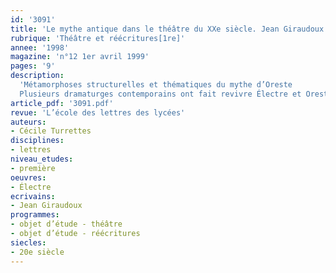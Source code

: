 ```yaml
---
id: '3091'
title: 'Le mythe antique dans le théâtre du XXe siècle. Jean Giraudoux : « Électre »'
rubrique: 'Théâtre et réécritures[1re]'
annee: '1998'
magazine: 'n°12 1er avril 1999'
pages: '9'
description: 
  'Métamorphoses structurelles et thématiques du mythe d’Oreste
  Plusieurs dramaturges contemporains ont fait revivre Électre et Oreste, mais cette résurrection entraîne une métamorphose profonde des tragédies grecques du 5e siècle athénien, car il s’agit pour les auteurs modernes de s’adapter aux mentalités des spectateurs d’aujourd’hui. Ces modifications, que cet article examine dans l’« Électre » de Jean Giraudoux, pièce publiée en 1937, touchent aussi bien la structure de l’œuvre théâtrale que sa thématique de base…'
article_pdf: '3091.pdf'
revue: 'L’école des lettres des lycées'
auteurs:
- Cécile Turrettes
disciplines:
- lettres
niveau_etudes:
- première
oeuvres:
- Électre
ecrivains:
- Jean Giraudoux
programmes:
- objet d’étude - théâtre
- objet d’étude - réécritures
siecles:
- 20e siècle
---
```

